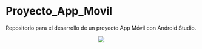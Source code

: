 # Proyecto_App_Movil
 Repositorio para el desarrollo de un proyecto App Móvil con Android Studio.
 
<p align="center">
  <img src="https://img.freepik.com/vector-gratis/ilustracion-concepto-aplicaciones-moviles_114360-690.jpg">
</p>
